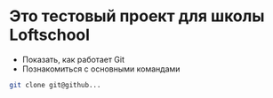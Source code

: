 # Это тестовый проект для школы Loftschool

+ Показать, как работает Git
+ Познакомиться с основными командами

```bash
git clone git@github...
```

